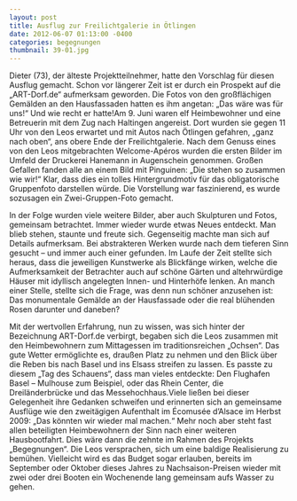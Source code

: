 ```yaml
---
layout: post
title: Ausflug zur Freilichtgalerie in Ötlingen
date: 2012-06-07 01:13:00 -0400
categories: begegnungen
thumbnail: 39-01.jpg
---
```

Dieter (73), der älteste Projektteilnehmer, hatte den Vorschlag für diesen Ausflug gemacht. Schon vor längerer Zeit ist er durch ein Prospekt auf die „ART-Dorf.de“ aufmerksam geworden. Die Fotos von den großflächigen Gemälden an den Hausfassaden hatten es ihm angetan: „Das wäre was für uns!“ Und wie recht er hatte!Am 9. Juni waren elf Heimbewohner und eine Betreuerin mit dem Zug nach Haltingen angereist. Dort wurden sie gegen 11 Uhr von den Leos erwartet und mit Autos nach Ötlingen gefahren, „ganz nach oben“, ans obere Ende der Freilichtgalerie. Nach dem Genuss eines von den Leos mitgebrachten Welcome-Apéros wurden die ersten Bilder im Umfeld der Druckerei Hanemann in Augenschein genommen. Großen Gefallen fanden alle an einem Bild mit Pinguinen: „Die stehen so zusammen wie wir!“ Klar, dass dies ein tolles Hintergrundmotiv für das obligatorische Gruppenfoto darstellen würde. Die Vorstellung war faszinierend, es wurde sozusagen ein Zwei-Gruppen-Foto gemacht.

In der Folge wurden viele weitere Bilder, aber auch Skulpturen und Fotos, gemeinsam betrachtet. Immer wieder wurde etwas Neues entdeckt. Man blieb stehen, staunte und freute sich. Gegenseitig machte man sich auf Details aufmerksam. Bei abstrakteren Werken wurde nach dem tieferen Sinn gesucht – und immer auch einer gefunden. Im Laufe der Zeit stellte sich heraus, dass die jeweiligen Kunstwerke als Blickfänge wirken, welche die Aufmerksamkeit der Betrachter auch auf schöne Gärten und altehrwürdige Häuser mit idyllisch angelegten Innen- und Hinterhöfe lenken. An manch einer Stelle, stellte sich die Frage, was denn nun schöner anzusehen ist: Das monumentale Gemälde an der Hausfassade oder die real blühenden Rosen darunter und daneben?  

Mit der wertvollen Erfahrung, nun zu wissen, was sich hinter der Bezeichnung ART-Dorf.de verbirgt, begaben sich die Leos zusammen mit den Heimbewohnern zum Mittagessen im traditionsreichen „Ochsen“. Das gute Wetter ermöglichte es, draußen Platz zu nehmen und den Blick über die Reben bis nach Basel und ins Elsass streifen zu lassen. Es passte zu diesem „Tag des Schauens“, dass man vieles entdeckte: Den Flughafen Basel – Mulhouse zum Beispiel, oder das Rhein Center, die Dreiländerbrücke und das Messehochhaus.Viele ließen bei dieser Gelegenheit ihre Gedanken schweifen und erinnerten sich an gemeinsame Ausflüge wie den zweitägigen Aufenthalt im Écomusée d’Alsace im Herbst 2009: „Das könnten wir wieder mal machen.“ Mehr noch aber steht fast allen beteiligten Heimbewohnern der Sinn nach einer weiteren Hausbootfahrt. Dies wäre dann die zehnte im Rahmen des Projekts „Begegnungen“. Die Leos versprachen, sich um eine baldige Realisierung zu bemühen. Vielleicht wird es das Budget sogar erlauben, bereits im September oder Oktober dieses Jahres zu Nachsaison-Preisen wieder mit zwei oder drei Booten ein Wochenende lang gemeinsam aufs Wasser zu gehen.